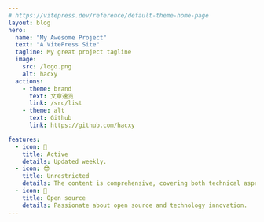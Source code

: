 ```yaml
---
# https://vitepress.dev/reference/default-theme-home-page
layout: blog
hero:
  name: "My Awesome Project"
  text: "A VitePress Site"
  tagline: My great project tagline
  image:
    src: /logo.png
    alt: hacxy
  actions:
    - theme: brand
      text: 文章速览
      link: /src/list
    - theme: alt
      text: Github
      link: https://github.com/hacxy

features:
  - icon: 🥳️
    title: Active
    details: Updated weekly.
  - icon: 😎
    title: Unrestricted
    details: The content is comprehensive, covering both technical aspects and real-life experiences.
  - icon: 🤩
    title: Open source
    details: Passionate about open source and technology innovation.
---
```

